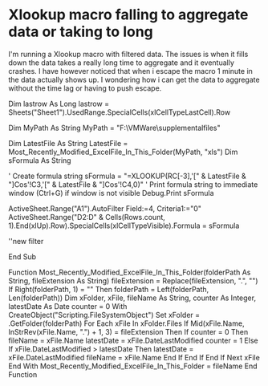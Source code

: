 
# Xlookup macro falling to aggregate data or taking to long

I'm running a Xlookup macro with filtered data. The issues is when it fills down the data takes a really long time to aggregate and it eventually crashes. I have however noticed that when i escape the macro 1 minute in the data actually shows up. I wondering how i can get the data to aggregate without the time lag or having to push escape.

Dim lastrow As Long
lastrow = Sheets("Sheet1").UsedRange.SpecialCells(xlCellTypeLastCell).Row

Dim MyPath As String
MyPath = "F:\VMWare\supplementalfiles"

Dim LatestFile As String
LatestFile = Most_Recently_Modified_ExcelFile_In_This_Folder(MyPath, "xls")
Dim sFormula As String



' Create formula string
sFormula = "=XLOOKUP(RC[-3],'[" & LatestFile & "]Cos'!C3,'[" & LatestFile & "]Cos'!C4,0)"
' Print formula string to immediate window (Ctrl+G) if window is not visible
Debug.Print sFormula

ActiveSheet.Range("A1").AutoFilter Field:=4, Criteria1:="0"
ActiveSheet.Range("D2:D" & Cells(Rows.count, 1).End(xlUp).Row).SpecialCells(xlCellTypeVisible).Formula = sFormula



''new filter



End Sub

Function Most_Recently_Modified_ExcelFile_In_This_Folder(folderPath As String, fileExtension As String)
fileExtension = Replace(fileExtension, ".", "")
If Right(folderPath, 1) = "\" Then folderPath = Left(folderPath, Len(folderPath))
Dim xFolder, xFile, fileName As String, counter As Integer, latestDate As Date
counter = 0
With CreateObject("Scripting.FileSystemObject")
   Set xFolder = .GetFolder(folderPath)
   For Each xFile In xFolder.Files
       If Mid(xFile.Name, InStrRev(xFile.Name, ".") + 1, 3) = fileExtension Then
           If counter = 0 Then
               fileName = xFile.Name
               latestDate = xFile.DateLastModified
               counter = 1
           Else
               If xFile.DateLastModified > latestDate Then
                   latestDate = xFile.DateLastModified
                   fileName = xFile.Name
               End If
           End If
       End If
   Next xFile
End With
Most_Recently_Modified_ExcelFile_In_This_Folder = fileName
End Function



        